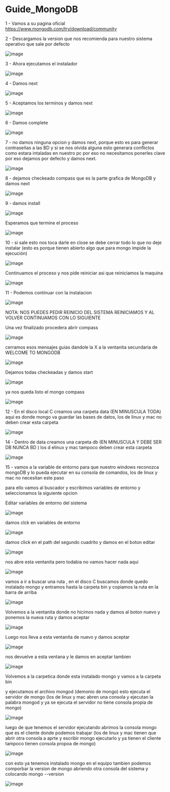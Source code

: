 # Guide_MongoDB

1 - Vamos a su pagina oficial https://www.mongodb.com/try/download/community

2 - Descargamos la version que nos recomienda para nuestro sistema operativo que sale por defecto

![image](https://user-images.githubusercontent.com/54609399/137845052-a1a0c6ec-913f-4b28-89f0-3cac27a843d2.png)

3 - Ahora ejecutamos el instalador

![image](https://user-images.githubusercontent.com/54609399/137845417-7035457d-da80-496a-9742-e2ffb1d926a0.png)

4 - Damos next

![image](https://user-images.githubusercontent.com/54609399/137845457-42240368-b54d-4186-97e1-20acd9248fe7.png)

5 - Aceptamos los terminos y damos next

![image](https://user-images.githubusercontent.com/54609399/137845509-01f72fd5-581b-473f-bde7-f911292bbac6.png)

6 - Damos complete

![image](https://user-images.githubusercontent.com/54609399/137845546-06837b3c-c625-40f0-bd99-645c489069eb.png)

7 - no damos ninguna opcion y damos next, porque esto es para generar contraseñas a las BD y si se nos olvida alguna esto generara conflictos como estara intaladas en nuestro pc por eso no necesitamos ponerles clave por eso dejamos por defecto y damos next.

![image](https://user-images.githubusercontent.com/54609399/137845609-4e451695-4360-41e3-830f-2aa80b024654.png)

8 - dejamos checkeado compass que es la parte grafica de MongoDB y damos next

![image](https://user-images.githubusercontent.com/54609399/137845670-e1a7f7ad-5fb0-4e46-8492-fade8320426c.png)

9 - damos install 

![image](https://user-images.githubusercontent.com/54609399/137845694-901ef5f6-7ca7-4274-84cf-7c4f92401149.png)

Esperamos que termine el proceso

![image](https://user-images.githubusercontent.com/54609399/137845897-a7bd25f5-0bc1-4672-9c4b-373d3640bb0d.png)


10 - si sale esto nos toca darle en close se debe cerrar todo lo que no deje instalar  (esto es porque tienen abierto algo que para mongo impide la ejecución)

![image](https://user-images.githubusercontent.com/54609399/137845784-2ef244ea-60c0-4f63-a8ee-46624f3b6a0b.png)

Continuamos el proceso y nos pide reiniciar asi que reiniciamos la maquina

![image](https://user-images.githubusercontent.com/54609399/137845861-e3187bae-7383-47c4-8c98-7720d68f5a79.png)


11 - Podemos continuar con la instalacion

![image](https://user-images.githubusercontent.com/54609399/137845821-58c5010b-7008-49ba-91ac-64f1ac484da1.png)

NOTA: NOS PUEDES PEDIR REINICIO DEL SISTEMA REINICIAMOS Y AL VOLVER CONTINUAMOS CON LO SIGUIENTE

Una vez finalizado procedera abrir compass

![image](https://user-images.githubusercontent.com/54609399/137846155-7d13a039-8b77-482d-bf7c-28440d638b84.png)

cerramos esos mensajes guias dandole la X a la ventanita secundaria de WELCOME TO MONGODB

![image](https://user-images.githubusercontent.com/54609399/137846195-8282fcec-c1f9-4e33-8779-a3ec531c13ee.png)

Dejamos todas checkeadas y damos start

![image](https://user-images.githubusercontent.com/54609399/137846255-cdebdd6f-a2b0-4654-8e75-e04b00041fd6.png)

ya nos queda listo el mongo compass

![image](https://user-images.githubusercontent.com/54609399/137846355-6ce7c86a-0040-451b-b70d-0ab8d3de246c.png)

12 - En el disco local C creamos una carpeta data (EN MINUSCULA TODA) aqui es donde mongo va guardar las bases de datos, los de linux y mac no deben crear esta carpeta

![image](https://user-images.githubusercontent.com/54609399/137846709-45d0ff77-6e79-4898-8532-46b530ac7703.png)

14 - Dentro de data creamos una carpeta db (EN MINUSCULA Y DEBE SER DB NUNCA BD ) los d elinux y mac tampoco deben crear esta carpeta

![image](https://user-images.githubusercontent.com/54609399/137846792-4020f9cf-2855-46cc-b51a-046da36ca212.png)


15 - vamos a la variable de entorno para que nuestro windows reconozca mongoDB y lo pueda ejecutar en su consola de comandos, los de linux y mac no necesitan este paso

para ello vamos al buscador y escribimos variables de entorno y seleccionamos la siguiente opcion

Editar variables de entorno del sistema

![image](https://user-images.githubusercontent.com/54609399/137847159-868dd2aa-9e84-4d30-84e6-81a4efaf4c57.png)

damos clck en variables de entorno

![image](https://user-images.githubusercontent.com/54609399/137847209-77e0cd77-2dd3-44bd-bcd5-4bc429ade917.png)

damos click en el path del segundo cuadrito y damos en el boton editar

![image](https://user-images.githubusercontent.com/54609399/137847496-37d63466-69d6-461f-9e4d-ef36fceed559.png)

nos abre esta ventanita pero todabia no vamos hacer nada aqui

![image](https://user-images.githubusercontent.com/54609399/138189503-a06114bc-d13f-4ac0-9fa3-6ef769d4a678.png)

vamos a ir a buscar una ruta , en el disco C buscamos donde quedo instalado mongo y entramos hasta la carpeta bin y copiamos la ruta en la barra de arriba

![image](https://user-images.githubusercontent.com/54609399/137847588-0b1c9e96-dbed-4f44-a7be-212fb47adf32.png)

Volvemos a la ventanita donde no hicimos nada y damos al boton nuevo y ponemos la nueva ruta y damos aceptar

![image](https://user-images.githubusercontent.com/54609399/137847646-e8ab4d3e-a4b1-4020-91d0-8c32b1d9c395.png)

Luego nos lleva a esta ventanita de nuevo y damos aceptar

![image](https://user-images.githubusercontent.com/54609399/137847675-ae5bccb7-0b1c-4340-8426-79494980296d.png)

nos devuelve a esta ventana y le damos en aceptar tambien

![image](https://user-images.githubusercontent.com/54609399/137847706-fe97f411-8d29-4f4b-bfad-c915886ba9d3.png)

Volvemos a la carpetica donde esta instalado mongo y vamos a la carpeta bin


y ejecutamos el archivo mongod (demonio de mongo) esto ejecuta el servidor de mongo (los de linux y mac abren una consola y ejecutan la palabra mongod y ya se ejecuta el servidor no tiene consola propia de mongo)

![image](https://user-images.githubusercontent.com/54609399/137847911-27250942-6ffc-404f-b2c2-864db5f8308b.png)


luego de que tenemos el servidor ejecutando abrimos la consola mongo que es el cliente donde podemos trabajar (los de linux y mac tienen que abrir otra consola a aprte y escribir mongo ejecutarlo y ya tienen el cliente tampoco tienen consola propoa de mongo)

![image](https://user-images.githubusercontent.com/54609399/137848011-0bc0d307-84fb-454f-94b8-b72a62c49f26.png)

con esto ya tenemos instalado mongo en el equipo tambien podemos comporbar la version de mongo abriendo otra consola del sistema
y colocando mongo --version

![image](https://user-images.githubusercontent.com/54609399/137848080-ede1ca18-684c-42d5-9339-3ceb0347dc39.png)






